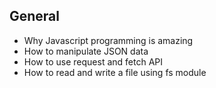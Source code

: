## General
* Why Javascript programming is amazing
* How to manipulate JSON data
* How to use request and fetch API
* How to read and write a file using fs module